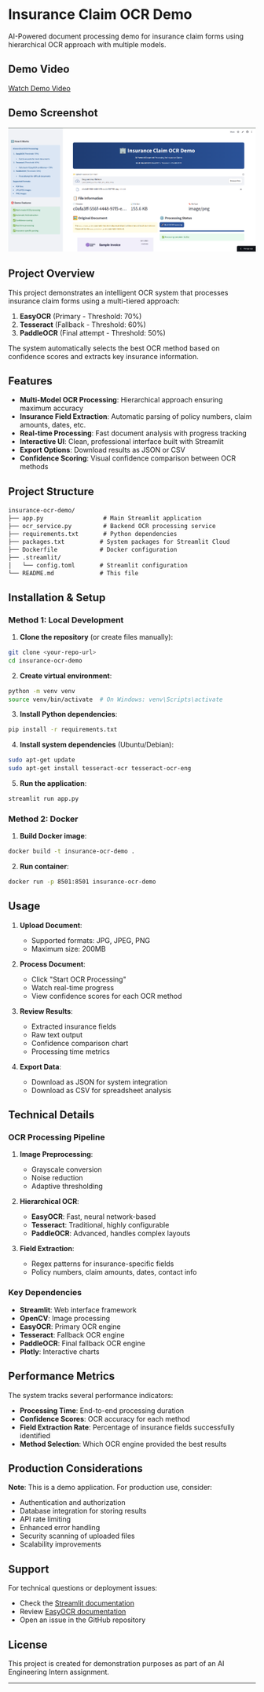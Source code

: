 # Insurance Claim OCR Demo

AI-Powered document processing demo for insurance claim forms using hierarchical OCR approach with multiple models.

## Demo Video

[Watch Demo Video](https://www.youtube.com/watch?v=p6e7mIDovRU)

## Demo Screenshot

![OCR Demo Screenshot](docs-demo/demo-img.png)

## Project Overview

This project demonstrates an intelligent OCR system that processes insurance claim forms using a multi-tiered approach:

1. **EasyOCR** (Primary - Threshold: 70%)
2. **Tesseract** (Fallback - Threshold: 60%)
3. **PaddleOCR** (Final attempt - Threshold: 50%)

The system automatically selects the best OCR method based on confidence scores and extracts key insurance information.

## Features

- **Multi-Model OCR Processing**: Hierarchical approach ensuring maximum accuracy
- **Insurance Field Extraction**: Automatic parsing of policy numbers, claim amounts, dates, etc.
- **Real-time Processing**: Fast document analysis with progress tracking
- **Interactive UI**: Clean, professional interface built with Streamlit
- **Export Options**: Download results as JSON or CSV
- **Confidence Scoring**: Visual confidence comparison between OCR methods

## Project Structure

```
insurance-ocr-demo/
├── app.py                 # Main Streamlit application
├── ocr_service.py         # Backend OCR processing service
├── requirements.txt       # Python dependencies
├── packages.txt          # System packages for Streamlit Cloud
├── Dockerfile            # Docker configuration
├── .streamlit/
│   └── config.toml       # Streamlit configuration
└── README.md             # This file
```

## Installation & Setup

### Method 1: Local Development

1. **Clone the repository** (or create files manually):
```bash
git clone <your-repo-url>
cd insurance-ocr-demo
```

2. **Create virtual environment**:
```bash
python -m venv venv
source venv/bin/activate  # On Windows: venv\Scripts\activate
```

3. **Install Python dependencies**:
```bash
pip install -r requirements.txt
```

4. **Install system dependencies** (Ubuntu/Debian):
```bash
sudo apt-get update
sudo apt-get install tesseract-ocr tesseract-ocr-eng
```

5. **Run the application**:
```bash
streamlit run app.py
```

### Method 2: Docker

1. **Build Docker image**:
```bash
docker build -t insurance-ocr-demo .
```

2. **Run container**:
```bash
docker run -p 8501:8501 insurance-ocr-demo
```

## Usage

1. **Upload Document**: 
   - Supported formats: JPG, JPEG, PNG
   - Maximum size: 200MB

2. **Process Document**:
   - Click "Start OCR Processing"
   - Watch real-time progress
   - View confidence scores for each OCR method

3. **Review Results**:
   - Extracted insurance fields
   - Raw text output
   - Confidence comparison chart
   - Processing time metrics

4. **Export Data**:
   - Download as JSON for system integration
   - Download as CSV for spreadsheet analysis

## Technical Details

### OCR Processing Pipeline

1. **Image Preprocessing**:
   - Grayscale conversion
   - Noise reduction
   - Adaptive thresholding

2. **Hierarchical OCR**:
   - **EasyOCR**: Fast, neural network-based
   - **Tesseract**: Traditional, highly configurable
   - **PaddleOCR**: Advanced, handles complex layouts

3. **Field Extraction**:
   - Regex patterns for insurance-specific fields
   - Policy numbers, claim amounts, dates, contact info

### Key Dependencies

- **Streamlit**: Web interface framework
- **OpenCV**: Image processing
- **EasyOCR**: Primary OCR engine
- **Tesseract**: Fallback OCR engine
- **PaddleOCR**: Final fallback OCR engine
- **Plotly**: Interactive charts

## Performance Metrics

The system tracks several performance indicators:
- **Processing Time**: End-to-end processing duration
- **Confidence Scores**: OCR accuracy for each method
- **Field Extraction Rate**: Percentage of insurance fields successfully identified
- **Method Selection**: Which OCR engine provided the best results

## Production Considerations

**Note**: This is a demo application. For production use, consider:
- Authentication and authorization
- Database integration for storing results
- API rate limiting
- Enhanced error handling
- Security scanning of uploaded files
- Scalability improvements

## Support

For technical questions or deployment issues:
- Check the [Streamlit documentation](https://docs.streamlit.io)
- Review [EasyOCR documentation](https://github.com/JaidedAI/EasyOCR)
- Open an issue in the GitHub repository

## License

This project is created for demonstration purposes as part of an AI Engineering Intern assignment.

---

